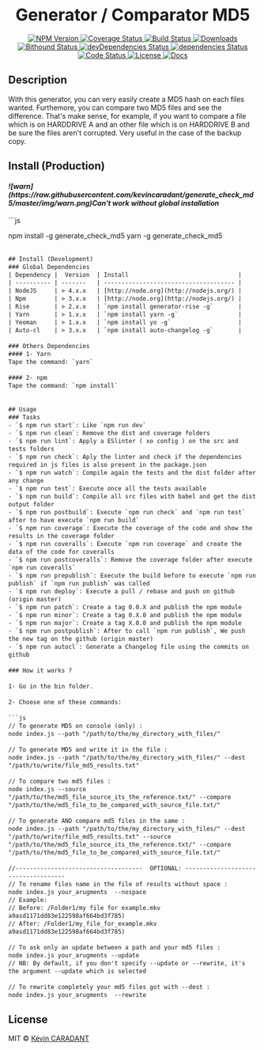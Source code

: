 <big><h1 align="center">Generator / Comparator MD5</h1></big>

<p align="center">
  <a href="https://npmjs.org/package/generate_check_md5">
    <img src="https://img.shields.io/npm/v/generate_check_md5.svg?style=flat-square"
    alt="NPM Version">
  </a>

  <a href="https://coveralls.io/github/kevincaradant/generate_check_md5?branch=master">
    <img src="https://coveralls.io/repos/github/kevincaradant/generate_check_md5/badge.svg?branch=master"
    alt="Coverage Status">
  </a>

  <a href="https://travis-ci.org/kevincaradant/generate_check_md5">
    <img src="https://img.shields.io/travis/kevincaradant/generate_check_md5.svg?style=flat-square"
    alt="Build Status">
  </a>

  <a href="https://npmjs.org/package/generate_check_md5">
    <img src="http://img.shields.io/npm/dm/generate_check_md5.svg?style=flat-square"
    alt="Downloads">
  </a>

  <a href="https://www.bithound.io/github/kevincaradant/generate_check_md5">
    <img src="https://www.bithound.io/github/kevincaradant/generate_check_md5/badges/score.svg"
    alt="Bithound Status">
  </a>

  <a href="https://www.bithound.io/github/kevincaradant/generate_check_md5/master/dependencies/npm">
    <img src="https://www.bithound.io/github/kevincaradant/generate_check_md5/badges/devDependencies.svg"
    alt="devDependencies Status">
  </a>

  <a href="https://www.bithound.io/github/kevincaradant/generate_check_md5/master/dependencies/npm">
    <img src="https://www.bithound.io/github/kevincaradant/generate_check_md5/badges/dependencies.svg"
    alt="dependencies Status">
  </a>

  <a href="https://www.bithound.io/github/kevincaradant/generate_check_md5">
    <img src="https://www.bithound.io/github/kevincaradant/generate_check_md5/badges/code.svg"
    alt="Code Status">
  </a>

  <a href="https://github.com/kevincaradant/generate_check_md5/blob/master/LICENSE">
    <img src="https://img.shields.io/npm/l/generate_check_md5.svg?style=flat-square"
    alt="License">
  </a>

  <a href="http://inch-ci.org/github/kevincaradant/generate_check_md5.svg?branch=master&style=flat-square">
    <img src="http://inch-ci.org/github/kevincaradant/generate_check_md5.svg?branch=master&style=flat-square"
    alt="Docs">
  </a>
</p>

## Description
With this generator, you can very easily create a MD5 hash on each files wanted.
Furthemore, you can compare two MD5 files and see the difference.
That's make sense, for example, if you want to compare a file which is on HARDDRIVE A and an other
file which is on HARDDRIVE B and be sure the files aren't corrupted.
Very useful in the case of the backup copy.

## Install (Production)
<h4><i>![warn](https://raw.githubusercontent.com/kevincaradant/generate_check_md5/master/img/warn.png)Can't work without global installation</h4></i>
```js

npm install -g generate_check_md5
yarn -g generate_check_md5
```

## Install (Development)
### Global Dependencies
| Dependency |  Version  | Install                               |
| ---------- | -------   | ------------------------------------- |
| NodeJS     | > 4.x.x   | [http://node.org](http://nodejs.org/) |
| Npm        | > 3.x.x   | [http://node.org](http://nodejs.org/) |
| Rise       | > 2.x.x   | `npm install generator-rise -g`       |
| Yarn       | > 1.x.x   | `npm install yarn -g`                 |
| Yeoman     | > 1.x.x   | `npm install yo -g`                   |
| Auto-cl    | > 3.x.x   | `npm install auto-changelog -g`       |

### Others Dependencies
#### 1- Yarn
Tape the command: `yarn`

#### 2- npm
Tape the command: `npm install`


## Usage
### Tasks
- `$ npm run start`: Like `npm run dev`
- `$ npm run clean`: Remove the dist and coverage folders
- `$ npm run lint`: Apply a ESlinter ( xo config ) on the src and tests folders
- `$ npm run check`: Aply the linter and check if the dependencies required in js files is also present in the package.json
- `$ npm run watch`: Compile again the tests and the dist folder after any change
- `$ npm run test`: Execute once all the tests available
- `$ npm run build`: Compile all src files with babel and get the dist output folder
- `$ npm run postbuild`: Execute `npm run check` and `npm run test` after to have execute `npm run build`
- `$ npm run coverage`: Execute the coverage of the code and show the results in the coverage folder
- `$ npm run coveralls`: Execute `npm run coverage` and create the data of the code for coveralls
- `$ npm run postcoveralls`: Remove the coverage folder after execute `npm run coveralls`
- `$ npm run prepublish`: Execute the build before to execute `npm run publish` if `npm run publish` was called
- `$ npm run deploy`: Execute a pull / rebase and push on github (origin master)
- `$ npm run patch`: Create a tag 0.0.X and publish the npm module
- `$ npm run minor`: Create a tag 0.X.0 and publish the npm module
- `$ npm run major`: Create a tag X.0.0 and publish the npm module
- `$ npm run postpublish`: After to call `npm run publish`, We push the new tag on the github (origin master)
- `$ npm run autocl`: Generate a Changelog file using the commits on github

### How it works ?

1- Go in the bin folder.

2- Choose one of these commands:

```js
// To generate MD5 on console (only) :
node index.js --path "/path/to/the/my_directory_with_files/"

// To generate MD5 and write it in the file :
node index.js --path "/path/to/the/my_directory_with_files/" --dest "/path/to/write/file_md5_results.txt"

// To compare two md5 files :
node index.js --source "/path/to/the/md5_file_source_its_the_reference.txt/" --compare "/path/to/the/md5_file_to_be_compared_with_source_file.txt/"

// To generate AND compare md5 files in the same :
node index.js --path "/path/to/the/my_directory_with_files/" --dest "/path/to/write/file_md5_results.txt" --source "/path/to/the/md5_file_source_its_the_reference.txt/" --compare "/path/to/the/md5_file_to_be_compared_with_source_file.txt/"

//------------------------------------  OPTIONAL: ------------------------------------
// To rename files name in the file of results without space :
node index.js your_arugments  --nospace
// Example:
// Before: /Folder1/my file for example.mkv a9asd1171dd83e122598af664bd3f785)
// After: /Folder1/my_file_for_example.mkv a9asd1171dd83e122598af664bd3f785)

// To ask only an update between a path and your md5 files :
node index.js your_arugments --update
// NB: By default, if you don't specify --update or --rewrite, it's the argument --update which is selected

// To rewrite completely your md5 files got with --dest :
node index.js your_arugments  --rewrite
```

## License

MIT © [Kévin CARADANT](https://github.com/kevincaradant/generate_check_md5)

[npm-url]: https://npmjs.org/package/generate_check_md5
[npm-image]: https://img.shields.io/npm/v/generate_check_md5.svg?style=flat-square

[travis-url]: https://travis-ci.org/kevincaradant/generate_check_md5
[travis-image]: https://img.shields.io/travis/kevincaradant/generate_check_md5.svg?style=flat-square

[coveralls-url]: https://coveralls.io/r/kevincaradant/generate_check_md5
[coveralls-image]: https://img.shields.io/coveralls/kevincaradant/generate_check_md5.svg?style=flat-square

[depstat-url]: https://david-dm.org/kevincaradant/generate_check_md5
[depstat-image]: https://david-dm.org/kevincaradant/generate_check_md5.svg?style=flat-square

[depstat-url]: https://david-dm.org/kevincaradant/generate_check_md5
[depstat-image]: https://david-dm.org/kevincaradant/generate_check_md5/dev-status.svg?style=flat-square

